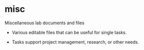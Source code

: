 # misc

Miscellaneous lab documents and files

  - Various editable files that can be useful for single tasks. 

  - Tasks support project management, research, or other needs.
